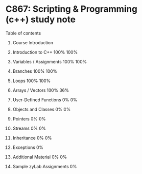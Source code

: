 # C867: Scripting & Programming (c++) study note

Table of contents

1. Course Introduction

2. Introduction to C++
100%
100%

3. Variables / Assignments
100%
100%

4. Branches
100%
100%

5. Loops
100%
100%

6. Arrays / Vectors
100%
36%

7. User-Defined Functions
0%
0%

8. Objects and Classes
0%
0%

9. Pointers
0%
0%

10. Streams
0%
0%

11. Inheritance
0%
0%

12. Exceptions
0%

13. Additional Material
0%
0%

14. Sample zyLab Assignments
0%
